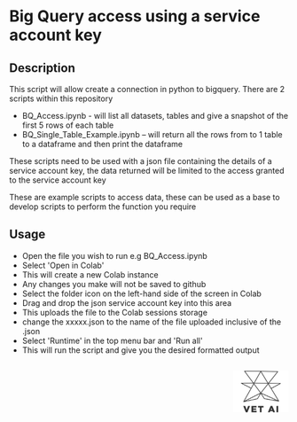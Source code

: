 # Big Query access using a service account key


## Description
This script will allow create a connection in python to bigquery. There are 2 scripts within this repository

* BQ_Access.ipynb - will list all datasets, tables and give a snapshot of the first 5 rows of each table
* BQ_Single_Table_Example.ipynb – will return all the rows from to 1 table to a dataframe and then print the dataframe

These scripts need to be used with a json file containing the details of a service account key, the data returned will be limited to the access granted to the service account key

These are example scripts to access data, these can be used as a base to develop scripts to perform the function you require

## Usage

* Open the file you wish to run e.g BQ_Access.ipynb
* Select 'Open in Colab'
* This will create a new Colab instance
* Any changes you make will not be saved to github
* Select the folder icon on the left-hand side of the screen in Colab
* Drag and drop the json service account key into this area
* This uploads the file to the Colab sessions storage
* change the xxxxx.json to the name of the file uploaded inclusive of the .json
* Select 'Runtime' in the top menu bar and 'Run all'
* This will run the script and give you the desired formatted output

##
<p align="right">
<img src="https://github.com/Sam-Davies-Vet-Ai/Data-access/blob/main/vet-ai-white.png" width="100"/>
</p>


